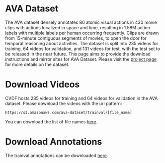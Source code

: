 # AVA Dataset
The AVA dataset densely annotates 80 atomic visual actions in 430 movie clips with actions localized in space and time, resulting in 1.58M action labels with multiple labels per human occurring frequently. Clips are drawn from 15-minute contiguous segments of movies, to open the door for temporal reasoning about activities. The dataset is split into 235 videos for training, 64 videos for validation, and 131 videos for test, with the test set to be released in the near future. This page aims to provide the download instructions and mirror sites for AVA Dataset. Please visit the [project page](https://research.google.com/ava/) for more details on the dataset.
# Download Videos
CVDF hosts 235 videos for training and 64 videos for validation in the AVA dataset. Please download the videos with the url pattern:
```
https://s3.amazonaws.com/ava-dataset/trainval/[file_name]
```
You can download the list of file names [here](https://s3.amazonaws.com/ava-dataset/annotations/ava_file_names_trainval.txt).
# Download Annotations
The trainval annotations can be downloaded [here](https://s3.amazonaws.com/ava-dataset/annotations/ava_trainval.zip).
